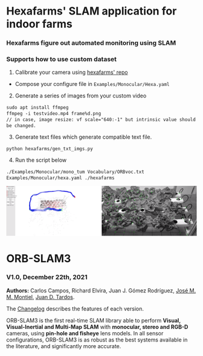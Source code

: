 # Hexafarms' SLAM application for indoor farms

### Hexafarms figure out automated monitoring using SLAM

### Supports how to use custom dataset 

1. Calibrate your camera using [hexafarms' repo](https://github.com/HexaFarms/Cam_Calibration)
* Compose your configure file in ``` Examples/Monocular/Hexa.yaml ```
2. Generate a series of images from your custom video
```
sudo apt install ffmpeg
ffmpeg -i testvideo.mp4 frame%d.png
// in case, image resize: vf scale="640:-1" but intrinsic value should be changed.
``` 

3. Generate text files which generate compatible text file. 
```
python hexafarms/gen_txt_imgs.py
```
4. Run the script below

```
./Examples/Monocular/mono_tum Vocabulary/ORBvoc.txt Examples/Monocular/hexa.yaml ./hexafarms
```

[![Drone SLAM](demo/SLAM_Drone.png)](https://www.youtube.com/watch?v=Nr5Vn0nZLp0 "SLAM in indoor farm")






# ORB-SLAM3

### V1.0, December 22th, 2021
**Authors:** Carlos Campos, Richard Elvira, Juan J. Gómez Rodríguez, [José M. M. Montiel](http://webdiis.unizar.es/~josemari/), [Juan D. Tardos](http://webdiis.unizar.es/~jdtardos/).

The [Changelog](https://github.com/UZ-SLAMLab/ORB_SLAM3/blob/master/Changelog.md) describes the features of each version.

ORB-SLAM3 is the first real-time SLAM library able to perform **Visual, Visual-Inertial and Multi-Map SLAM** with **monocular, stereo and RGB-D** cameras, using **pin-hole and fisheye** lens models. In all sensor configurations, ORB-SLAM3 is as robust as the best systems available in the literature, and significantly more accurate. 
